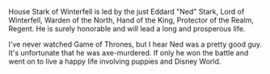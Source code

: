 House Stark of Winterfell is led by the just Eddard "Ned" Stark, Lord of
Winterfell, Warden of the North, Hand of the King, Protector of the Realm,
Regent.  He is surely honorable and will lead a long and prosperous life.

I've never watched Game of Thrones, but I hear Ned was a pretty good guy. It's unfortunate that he was axe-murdered. If only he won the battle and went on to live a happy life involving puppies and Disney World. 
